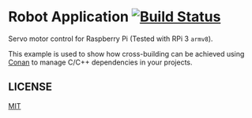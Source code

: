 # Robot Application [![Build Status](https://travis-ci.org/czoido/robotapp.svg?branch=master)](https://travis-ci.org/czoido/robotapp)

Servo motor control for Raspberry Pi (Tested with RPi 3 ``armv8``).

This example is used to show how cross-building can be achieved using [Conan](https://conan.io) to manage C/C++ dependencies in your
projects.

## LICENSE

[MIT](LICENSE)